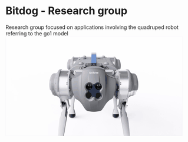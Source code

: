 # Bitdog - Research group

Research group focused on applications involving the quadruped robot referring to the go1 model
![Go1 robot](profile/bit.gif)
